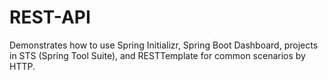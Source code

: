 # REST-API
Demonstrates how to use Spring Initializr, Spring Boot Dashboard, projects in STS (Spring Tool Suite), and RESTTemplate for common scenarios by HTTP.
